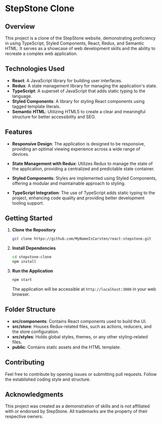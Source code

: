 # StepStone Clone

## Overview

This project is a clone of the StepStone website, demonstrating proficiency in using TypeScript, Styled Components, React, Redux, and Semantic HTML. It serves as a showcase of web development skills and the ability to recreate a complex web application.

## Technologies Used

- **React**: A JavaScript library for building user interfaces.
- **Redux**: A state management library for managing the application's state.
- **TypeScript**: A superset of JavaScript that adds static typing to the language.
- **Styled Components**: A library for styling React components using tagged template literals.
- **Semantic HTML**: Utilizing HTML5 to create a clear and meaningful structure for better accessibility and SEO.

## Features

- **Responsive Design**: The application is designed to be responsive, providing an optimal viewing experience across a wide range of devices.
  
- **State Management with Redux**: Utilizes Redux to manage the state of the application, providing a centralized and predictable state container.

- **Styled Components**: Styles are implemented using Styled Components, offering a modular and maintainable approach to styling.

- **TypeScript Integration**: The use of TypeScript adds static typing to the project, enhancing code quality and providing better development tooling support.

## Getting Started

1. **Clone the Repository**

   ```bash
   git clone https://github.com/MyNameIsCarsten/react-stepstone.git
   ```

2. **Install Dependencies**

   ```bash
   cd stepstone-clone
   npm install
   ```

3. **Run the Application**

   ```bash
   npm start
   ```

   The application will be accessible at `http://localhost:3000` in your web browser.

## Folder Structure

- **src/components**: Contains React components used to build the UI.
- **src/store**: Houses Redux-related files, such as actions, reducers, and the store configuration.
- **src/styles**: Holds global styles, themes, or any other styling-related files.
- **public**: Contains static assets and the HTML template.

## Contributing

Feel free to contribute by opening issues or submitting pull requests. Follow the established coding style and structure.

## Acknowledgments

This project was created as a demonstration of skills and is not affiliated with or endorsed by StepStone. All trademarks are the property of their respective owners.